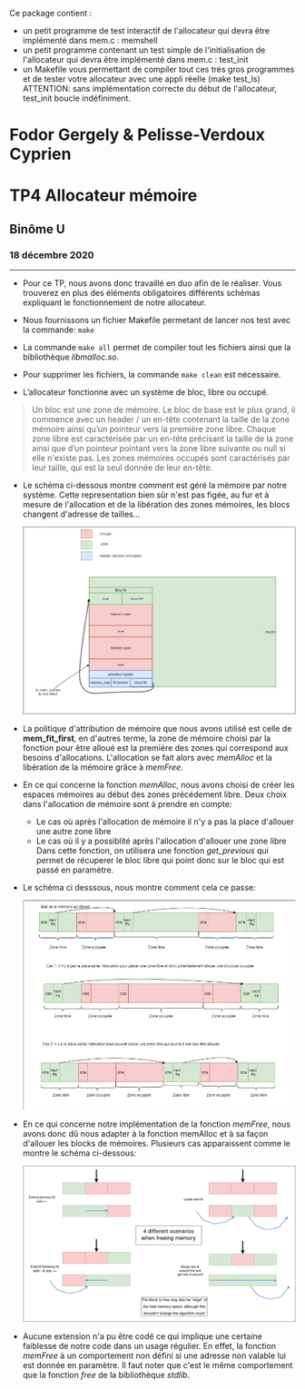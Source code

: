 Ce package contient :
- un petit programme de test interactif de l'allocateur qui devra être implémenté dans mem.c : memshell
- un petit programme contenant un test simple de l'initialisation de l'allocateur qui devra être implémenté dans mem.c : test_init
- un Makefile vous permettant de compiler tout ces très gros programmes et de tester votre allocateur avec une appli réelle (make test_ls)
ATTENTION: sans implémentation correcte du début de l'allocateur, test_init boucle indéfiniment.

Fodor Gergely & Pelisse-Verdoux Cyprien  
========================
__TP4 Allocateur mémoire__        
=========================

 ## Binôme U
 
 ### 18 décembre 2020                                    

---

- Pour ce TP, nous avons donc travaillé en duo afin de le réaliser. Vous trouverez en plus des éléments obligatoires différents schémas expliquant le fonctionnement de notre allocateur.

- Nous fournissons un fichier Makefile permetant de lancer nos test avec la commande: `make`
- La commande `make all` permet de compiler tout les fichiers ainsi que la bibliothèque *libmalloc.so*.
- Pour supprimer les fichiers, la commande `make clean` est nécessaire.

- L’allocateur fonctionne avec un système de bloc, libre ou occupé.
 > Un bloc est une zone de mémoire. Le bloc de base est le plus grand, il commence avec un header / un en-tête contenant la taille de la zone mémoire ainsi qu’un pointeur vers la première zone libre. Chaque zone libre est caractérisée par un en-tête précisant la taille de la zone ainsi que d’un pointeur pointant vers la zone libre suivante ou null si elle n'existe pas. Les zones mémoires occupés sont caractérisés par leur taille, qui est la seul donnée de leur en-tête. 


- Le schéma ci-dessous montre comment est géré la mémoire par notre système. Cette representation bien sûr n'est pas figée, au fur et à mesure de l'allocation et de la libération des zones mémoires, les blocs changent d'adresse de tailles...

    ![Schéma de la mémoire](./pictures/utilisation_memoire.jpg)


- La politique d'attribution de mémoire que nous avons utilisé est celle de **mem_fit_first**, en d'autres terme, la zone de mémoire choisi par la fonction pour être alloué est la première des zones qui correspond aux besoins d'allocations. L'allocation se fait alors avec *memAlloc* et la libération de la mémoire grâce à *memFree*. 


- En ce qui concerne la fonction *memAlloc*, nous avons choisi de créer les espaces mémoires au début des zones précédement libre. Deux choix dans l'allocation de mémoire sont à prendre en compte: 
    - Le cas où après l'allocation de mémoire il n'y a pas la place d'allouer une autre zone libre
    - Le cas où il y a possiblité après l'allocation d'allouer une zone libre
Dans cette fonction, on utilisera une fonction *get_previous* qui permet de récuperer le bloc libre qui point donc sur le bloc qui est passé en paramètre.

- Le schéma ci desssous, nous montre comment cela ce passe:

    ![Schema de memAlloc](./pictures/fonction_memAlloc.jpg)

- En ce qui concerne notre implémentation de la fonction *memFree*, nous avons donc dû nous adapter à la fonction memAlloc et à sa façon d'allouer les blocks de mémoires. Plusieurs cas apparaissent comme le montre le schéma ci-dessous:

    ![Schema de memFree](./pictures/free_mem.png)

- Aucune extension n'a pu être codé ce qui implique une certaine faiblesse de notre code dans un usage régulier. En effet, la fonction *memFree* à un comportement non défini si une adresse non valable lui est donnée en paramètre. Il faut noter que c'est le même comportement que la fonction *free* de la bibliothèque *stdlib*. 





